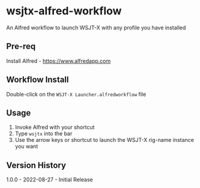 # wsjtx-alfred-workflow
An Alfred workflow to launch WSJT-X with any profile you have installed

## Pre-req
Install Alfred - https://www.alfredapp.com

## Workflow Install
Double-click on the `WSJT-X Launcher.alfredworkflow` file

## Usage
1. Invoke Alfred with your shortcut
2. Type `wsjtx` into the bar
3. Use the arrow keys or shortcut to launch the WSJT-X rig-name instance you want

## Version History
1.0.0 - 2022-08-27 - Initial Release